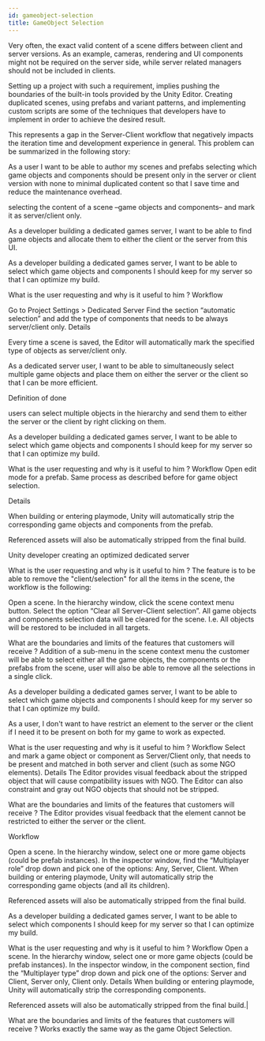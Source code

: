 ```yaml
---
id: gameobject-selection
title: GameObject Selection
---
```


Very often, the exact valid content of a scene differs between client and server versions. As an example,  cameras, rendering and UI components might not be required on the server side, while server related managers should not be included in clients.

Setting up a project with such a requirement, implies pushing the boundaries of the built-in tools provided by the Unity Editor. Creating duplicated scenes, using prefabs and variant patterns, and implementing custom scripts are some of the techniques that developers have to implement in order to achieve the desired result.

This represents a gap in the Server-Client workflow that negatively impacts the iteration time and development experience in general. This problem can be summarized in the following story:

As a user I want to be able to author my scenes and prefabs selecting which game objects and components should be present only in the server or client version with none to minimal duplicated content so that I save time and reduce the maintenance overhead.

selecting the content of a scene –game objects and components– and mark it as server/client only.

As a developer building a dedicated games server, I want to be able to find game objects and allocate them to either the client or the server from this UI.


As a developer building a dedicated games server, I want to be able to select which game objects and components I should keep for my server so that I can optimize my build. 

What is the user requesting and why is it useful to him ? 
Workflow

Go to Project Settings > Dedicated Server
Find the section “automatic selection” and add the type of components that needs to be always server/client only.
Details

Every time a scene is saved, the Editor will automatically mark the specified type of objects as server/client only.

As a dedicated server user, I want to be able to simultaneously select multiple game objects and place them on either the server or the client so that I can be more efficient. 
 
Definition of done

users can select multiple objects in the hierarchy and send them to either the server or the client by right clicking on them. 

As a developer building a dedicated games server, I want to be able to select which game objects and components I should keep for my server so that I can optimize my build. 

 

What is the user requesting and why is it useful to him ? 
Workflow
Open edit mode for a prefab.
Same process as described before for game object selection.
 
Details

When building or entering playmode, Unity will automatically strip the corresponding game objects and components from the prefab.

Referenced assets will also be automatically stripped from the final build.

Unity developer creating  an optimized dedicated server 

What is the user requesting and why is it useful to him ? 
The feature is to be able to remove the "client/selection" for all the items in the scene, the workflow is the following:

Open a scene.
In the hierarchy window, click the scene context menu button.
Select the option “Clear all Server-Client selection”.
All game objects and components selection data will be cleared for the scene. I.e. All objects will be restored to be included in all targets.
 

What are the boundaries and limits of the features that customers will receive ?
Addition of a sub-menu in the scene context menu the customer will be able to select either all the game objects, the components or the prefabs from the scene, user will also be able to remove all the selections in a single click.

As a developer building a dedicated games server, I want to be able to select which game objects and components I should keep for my server so that I can optimize my build. 

As a user, I don't want to have restrict an element to the server or the client if I need it to be present on both for my game to work as expected.

 

What is the user requesting and why is it useful to him ? 
  Workflow
Select and mark a game object or component as Server/Client only, that needs to be present and matched in both server and client (such as some NGO elements).
Details
The Editor provides visual feedback about the stripped object that will cause compatibility issues with NGO.
The Editor can also constraint and gray out NGO objects that should not be stripped. 
 

What are the boundaries and limits of the features that customers will receive ?
The Editor provides visual feedback that the element cannot be restricted to either the server or the client.

Workflow

Open a scene.
In the hierarchy window, select one or more game objects (could be prefab instances).
In the inspector window, find the “Multiplayer role” drop down and pick one of the options: Any, Server, Client.
When building or entering playmode, Unity will automatically strip the corresponding game objects (and all its children).

Referenced assets will also be automatically stripped from the final build.

As a developer building a dedicated games server, I want to be able to select which components I should keep for my server so that I can optimize my build. 

 

What is the user requesting and why is it useful to him ? 
Workflow 
Open a scene.
In the hierarchy window, select one or more game objects (could be prefab instances).
In the inspector window, in the component section, find the “Multiplayer type” drop down and pick one of the options: Server and Client, Server only, Client only.
Details
When building or entering playmode, Unity will automatically strip the corresponding components.

Referenced assets will also be automatically stripped from the final build.|

What are the boundaries and limits of the features that customers will receive ?
Works exactly the same way as the game Object Selection.